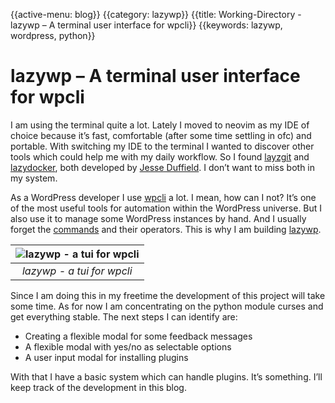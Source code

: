 {{active-menu: blog}}
{{category: lazywp}}
{{title: Working-Directory - lazywp – A terminal user interface for wpcli}}
{{keywords: lazywp, wordpress, python}}

# lazywp – A terminal user interface for wpcli

I am using the terminal quite a lot. Lately I moved to neovim as my IDE of choice because it’s fast, comfortable (after some time settling in ofc) and portable. With switching my IDE to the terminal I wanted to discover other tools which could help me with my daily workflow. So I found [layzgit](https://github.com/jesseduffield/lazygit/) and [lazydocker](https://github.com/jesseduffield/lazydocker), both developed by [Jesse Duffield](https://jesseduffield.com/). I don’t want to miss both in my system.

As a WordPress developer I use [wpcli](https://wp-cli.org/de/) a lot. I mean, how can I not? It’s one of the most useful tools for automation within the WordPress universe. But I also use it to manage some WordPress instances by hand. And I usually forget the [commands](https://developer.wordpress.org/cli/commands/) and their operators. This is why I am building [lazywp](https://github.com/lauratheq/lazywp/).

| ![lazywp - a tui for wpcli](assets/articles/lazywp.png) | 
|:--:| 
| *lazywp - a tui for wpcli* |

Since I am doing this in my freetime the development of this project will take some time. As for now I am concentrating on the python module curses and get everything stable. The next steps I can identify are:

*   Creating a flexible modal for some feedback messages
*   A flexible modal with yes/no as selectable options
*   A user input modal for installing plugins

With that I have a basic system which can handle plugins. It’s something. I’ll keep track of the development in this blog.